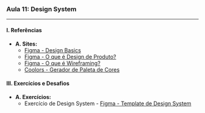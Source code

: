 ### **Aula 11: Design System**

---

#### **I. Referências**

- **A. Sites:**
  - [Figma - Design Basics](https://www.figma.com/resource-library/design-basics/)
  - [Figma - O que é Design de Produto?](https://www.figma.com/resource-library/what-is-product-design/)
  - [Figma - O que é Wireframing?](https://www.figma.com/resource-library/what-is-wireframing/)
  - [Coolors - Gerador de Paleta de Cores](https://coolors.co/)

#### **III. Exercícios e Desafios**

- **A. Exercícios:**
  - Exercício de Design System - [Figma - Template de Design System](https://www.figma.com/file/UkxoLrFP2QjsRMBOXcZbds/Using-an-Existing-System-Exercise/duplicate?source=website)
